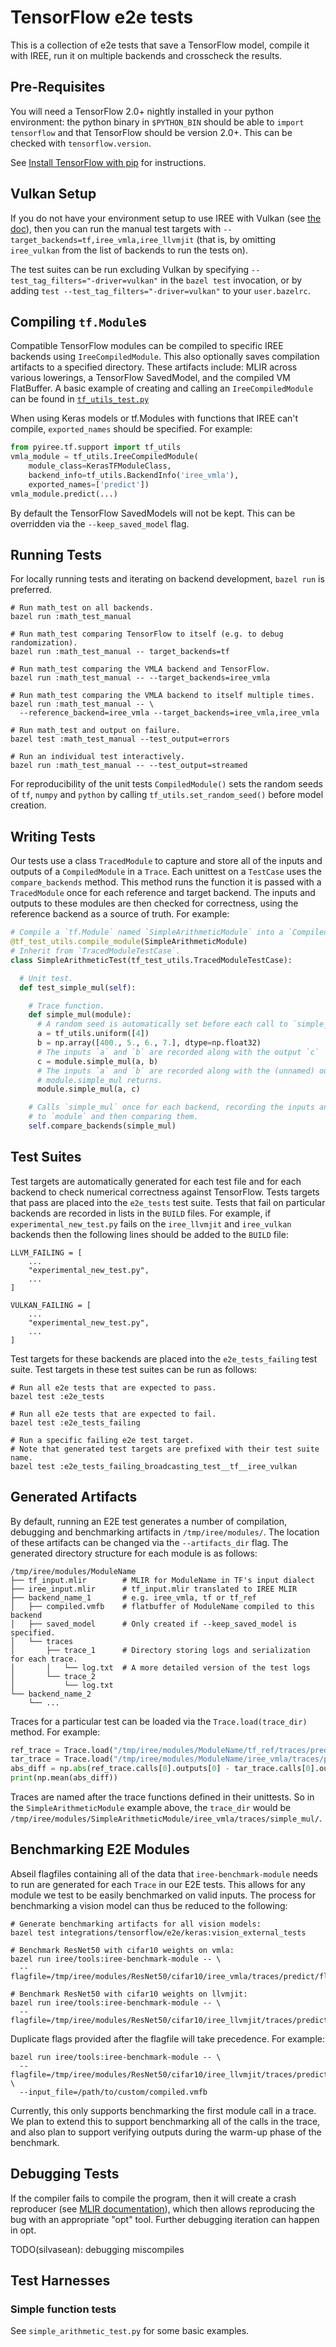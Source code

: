 # TensorFlow e2e tests

This is a collection of e2e tests that save a TensorFlow model, compile it with
IREE, run it on multiple backends and crosscheck the results.

## Pre-Requisites

You will need a TensorFlow 2.0+ nightly installed in your python environment:
the python binary in `$PYTHON_BIN` should be able to `import tensorflow` and
that TensorFlow should be version 2.0+. This can be checked with
`tensorflow.version`.

See [Install TensorFlow with pip](https://www.tensorflow.org/install/pip) for
instructions.

## Vulkan Setup

If you do not have your environment setup to use IREE with Vulkan (see
[the doc](../../../docs/vulkan_and_spirv.md)), then you can run the manual test
targets with `--target_backends=tf,iree_vmla,iree_llvmjit` (that is, by omitting
`iree_vulkan` from the list of backends to run the tests on).

The test suites can be run excluding Vulkan by specifying
`--test_tag_filters="-driver=vulkan"` in the `bazel test` invocation, or by
adding `test --test_tag_filters="-driver=vulkan"` to your `user.bazelrc`.

## Compiling `tf.Module`s

Compatible TensorFlow modules can be compiled to specific IREE backends using
`IreeCompiledModule`. This also optionally saves compilation artifacts to a
specified directory. These artifacts include: MLIR across various lowerings, a
TensorFlow SavedModel, and the compiled VM FlatBuffer. A basic example of
creating and calling an `IreeCompiledModule` can be found in
[`tf_utils_test.py`](https://github.com/google/iree/blob/main/integrations/tensorflow/bindings/python/pyiree/tf/support/tf_utils_test.py)

When using Keras models or tf.Modules with functions that IREE can't compile,
`exported_names` should be specified. For example:

```python
from pyiree.tf.support import tf_utils
vmla_module = tf_utils.IreeCompiledModule(
    module_class=KerasTFModuleClass,
    backend_info=tf_utils.BackendInfo('iree_vmla'),
    exported_names=['predict'])
vmla_module.predict(...)
```

By default the TensorFlow SavedModels will not be kept. This can be overridden
via the `--keep_saved_model` flag.

## Running Tests

For locally running tests and iterating on backend development, `bazel run` is
preferred.

```shell
# Run math_test on all backends.
bazel run :math_test_manual

# Run math_test comparing TensorFlow to itself (e.g. to debug randomization).
bazel run :math_test_manual -- target_backends=tf

# Run math_test comparing the VMLA backend and TensorFlow.
bazel run :math_test_manual -- --target_backends=iree_vmla

# Run math_test comparing the VMLA backend to itself multiple times.
bazel run :math_test_manual -- \
  --reference_backend=iree_vmla --target_backends=iree_vmla,iree_vmla

# Run math_test and output on failure.
bazel test :math_test_manual --test_output=errors

# Run an individual test interactively.
bazel run :math_test_manual -- --test_output=streamed
```

For reproducibility of the unit tests `CompiledModule()` sets the random seeds
of `tf`, `numpy` and `python` by calling `tf_utils.set_random_seed()` before
model creation.

## Writing Tests

Our tests use a class `TracedModule` to capture and store all of the inputs and
outputs of a `CompiledModule` in a `Trace`. Each unittest on a `TestCase` uses
the `compare_backends` method. This method runs the function it is passed with a
`TracedModule` once for each reference and target backend. The inputs and
outputs to these modules are then checked for correctness, using the reference
backend as a source of truth. For example:

```python
# Compile a `tf.Module` named `SimpleArithmeticModule` into a `CompiledModule`.
@tf_test_utils.compile_module(SimpleArithmeticModule)
# Inherit from `TracedModuleTestCase`.
class SimpleArithmeticTest(tf_test_utils.TracedModuleTestCase):

  # Unit test.
  def test_simple_mul(self):

    # Trace function.
    def simple_mul(module):
      # A random seed is automatically set before each call to `simple_mul`.
      a = tf_utils.uniform([4])
      b = np.array([400., 5., 6., 7.], dtype=np.float32)
      # The inputs `a` and `b` are recorded along with the output `c`
      c = module.simple_mul(a, b)
      # The inputs `a` and `b` are recorded along with the (unnamed) output
      # module.simple_mul returns.
      module.simple_mul(a, c)

    # Calls `simple_mul` once for each backend, recording the inputs and outputs
    # to `module` and then comparing them.
    self.compare_backends(simple_mul)
```

## Test Suites

Test targets are automatically generated for each test file and for each backend
to check numerical correctness against TensorFlow. Tests targets that pass are
placed into the `e2e_tests` test suite. Tests that fail on particular backends
are recorded in lists in the `BUILD` files. For example, if
`experimental_new_test.py` fails on the `iree_llvmjit` and `iree_vulkan`
backends then the following lines should be added to the `BUILD` file:

```build
LLVM_FAILING = [
    ...
    "experimental_new_test.py",
    ...
]

VULKAN_FAILING = [
    ...
    "experimental_new_test.py",
    ...
]
```

Test targets for these backends are placed into the `e2e_tests_failing` test
suite. Test targets in these test suites can be run as follows:

```shell
# Run all e2e tests that are expected to pass.
bazel test :e2e_tests

# Run all e2e tests that are expected to fail.
bazel test :e2e_tests_failing

# Run a specific failing e2e test target.
# Note that generated test targets are prefixed with their test suite name.
bazel test :e2e_tests_failing_broadcasting_test__tf__iree_vulkan
```

## Generated Artifacts

By default, running an E2E test generates a number of compilation, debugging and
benchmarking artifacts in `/tmp/iree/modules/`. The location of these artifacts
can be changed via the `--artifacts_dir` flag. The generated directory structure
for each module is as follows:

```
/tmp/iree/modules/ModuleName
├── tf_input.mlir        # MLIR for ModuleName in TF's input dialect
├── iree_input.mlir      # tf_input.mlir translated to IREE MLIR
├── backend_name_1       # e.g. iree_vmla, tf or tf_ref
│   ├── compiled.vmfb    # flatbuffer of ModuleName compiled to this backend
│   ├── saved_model      # Only created if --keep_saved_model is specified.
│   └── traces
│       ├── trace_1      # Directory storing logs and serialization for each trace.
│       │   └── log.txt  # A more detailed version of the test logs
│       └── trace_2
│           └── log.txt
└── backend_name_2
    └── ...
```

Traces for a particular test can be loaded via the `Trace.load(trace_dir)`
method. For example:

```python
ref_trace = Trace.load("/tmp/iree/modules/ModuleName/tf_ref/traces/predict/")
tar_trace = Trace.load("/tmp/iree/modules/ModuleName/iree_vmla/traces/predict/")
abs_diff = np.abs(ref_trace.calls[0].outputs[0] - tar_trace.calls[0].outputs[0])
print(np.mean(abs_diff))
```

Traces are named after the trace functions defined in their unittests. So in the
`SimpleArithmeticModule` example above, the `trace_dir` would be
`/tmp/iree/modules/SimpleArithmeticModule/iree_vmla/traces/simple_mul/`.

## Benchmarking E2E Modules

Abseil flagfiles containing all of the data that `iree-benchmark-module` needs
to run are generated for each `Trace` in our E2E tests. This allows for any
module we test to be easily benchmarked on valid inputs. The process for
benchmarking a vision model can thus be reduced to the following:

```shell
# Generate benchmarking artifacts for all vision models:
bazel test integrations/tensorflow/e2e/keras:vision_external_tests

# Benchmark ResNet50 with cifar10 weights on vmla:
bazel run iree/tools:iree-benchmark-module -- \
  --flagfile=/tmp/iree/modules/ResNet50/cifar10/iree_vmla/traces/predict/flagfile

# Benchmark ResNet50 with cifar10 weights on llvmjit:
bazel run iree/tools:iree-benchmark-module -- \
  --flagfile=/tmp/iree/modules/ResNet50/cifar10/iree_llvmjit/traces/predict/flagfile
```

Duplicate flags provided after the flagfile will take precedence. For example:

```shell
bazel run iree/tools:iree-benchmark-module -- \
  --flagfile=/tmp/iree/modules/ResNet50/cifar10/iree_llvmjit/traces/predict/flagfile  \
  --input_file=/path/to/custom/compiled.vmfb
```

Currently, this only supports benchmarking the first module call in a trace.
We plan to extend this to support benchmarking all of the calls in the trace,
and also plan to support verifying outputs during the warm-up phase of the
benchmark.

## Debugging Tests

If the compiler fails to compile the program, then it will create a crash
reproducer (see [MLIR documentation](https://mlir.llvm.org/docs/WritingAPass/)),
which then allows reproducing the bug with an appropriate "opt" tool. Further
debugging iteration can happen in opt.

TODO(silvasean): debugging miscompiles

## Test Harnesses

### Simple function tests

See `simple_arithmetic_test.py` for some basic examples.
